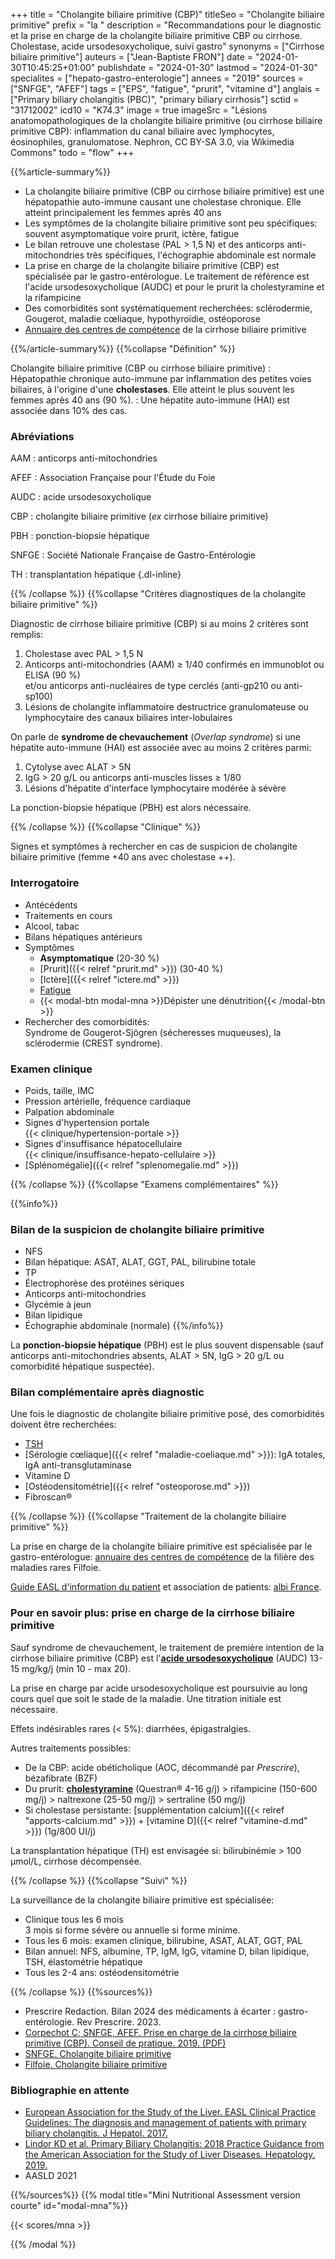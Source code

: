 +++
title = "Cholangite biliaire primitive (CBP)"
titleSeo = "Cholangite biliaire primitive"
prefix = "la "
description = "Recommandations pour le diagnostic et la prise en charge de la cholangite biliaire primitive CBP ou cirrhose. Cholestase, acide ursodesoxycholique, suivi gastro"
synonyms = ["Cirrhose biliaire primitive"]
auteurs = ["Jean-Baptiste FRON"]
date = "2024-01-30T10:45:25+01:00"
publishdate = "2024-01-30"
lastmod = "2024-01-30"
specialites = ["hepato-gastro-enterologie"]
annees = "2019"
sources = ["SNFGE", "AFEF"]
tags = ["EPS", "fatigue", "prurit", "vitamine d"]
anglais = ["Primary biliary cholangitis (PBC)", "primary biliary cirrhosis"]
sctid = "31712002"
icd10 = "K74.3"
image = true
imageSrc = "Lésions anatomopathologiques de la cholangite biliaire primitive (ou cirrhose biliaire primitive CBP): inflammation du canal biliaire avec lymphocytes, éosinophiles, granulomatose. Nephron, CC BY-SA 3.0, via Wikimedia Commons"
todo = "flow"
+++

{{%article-summary%}}

- La cholangite biliaire primitive (CBP ou cirrhose biliaire primitive) est une hépatopathie auto-immune causant une cholestase chronique. Elle atteint principalement les femmes après 40 ans
- Les symptômes de la cholangite biliaire primitive sont peu spécifiques: souvent asymptomatique voire prurit, ictère, fatigue
- Le bilan retrouve une cholestase (PAL > 1,5 N) et des anticorps anti-mitochondries très spécifiques, l'échographie abdominale est normale
- La prise en charge de la cholangite biliaire primitive (CBP) est spécialisée par le gastro-entérologue. Le traitement de référence est l'acide ursodesoxycholique (AUDC) et pour le prurit la cholestyramine et la rifampicine
- Des comorbidités sont systématiquement recherchées: sclérodermie, Gougerot, maladie cœliaque, hypothyroïdie, ostéoporose
- [Annuaire des centres de compétence](https://www.filfoie.com/ou-consulter/carte-interactive/?fwp_type_de_public=adulte&fwp_rseau_centre=mivb-h) de la cirrhose biliaire primitive

{{%/article-summary%}}
{{%collapse "Définition" %}}

Cholangite biliaire primitive (CBP ou cirrhose biliaire primitive)
: Hépatopathie chronique auto-immune par inflammation des petites voies biliaires, à l'origine d'une **cholestases**. Elle atteint le plus souvent les femmes après 40 ans (90 %).
: Une hépatite auto-immune (HAI) est associée dans 10% des cas.

### Abréviations

AAM
: anticorps anti-mitochondries

AFEF
: Association Française pour l'Étude du Foie

AUDC
: acide ursodesoxycholique

CBP
: cholangite biliaire primitive (*ex* cirrhose biliaire primitive)

PBH
: ponction-biopsie hépatique

SNFGE
: Société Nationale Française de Gastro-Entérologie

TH
: transplantation hépatique
{.dl-inline}

{{% /collapse %}}
{{%collapse "Critères diagnostiques de la cholangite biliaire primitive" %}}

Diagnostic de cirrhose biliaire primitive (CBP) si au moins 2 critères sont remplis:

1. Cholestase avec PAL > 1,5 N
2. Anticorps anti-mitochondries (AAM) ≥ 1/40 confirmés en immunoblot ou ELISA (90 %)  
  et/ou anticorps anti-nucléaires de type cerclés (anti-gp210 ou anti-sp100)
3. Lésions de cholangite inflammatoire destructrice granulomateuse ou lymphocytaire des canaux biliaires inter-lobulaires

On parle de **syndrome de chevauchement** (*Overlap syndrome*) si une hépatite auto-immune (HAI) est associée avec au moins 2 critères parmi:

1. Cytolyse avec ALAT > 5N
2. IgG > 20 g/L ou anticorps anti-muscles lisses ≥ 1/80
3. Lésions d'hépatite d'interface lymphocytaire modérée à sévère

La ponction-biopsie hépatique (PBH) est alors nécessaire.

{{% /collapse %}}
{{%collapse "Clinique" %}}

Signes et symptômes à rechercher en cas de suspicion de cholangite biliaire primitive (femme +40 ans avec cholestase ++).

### Interrogatoire

- Antécédents
- Traitements en cours
- Alcool, tabac
- Bilans hépatiques antérieurs
- Symptômes
  - **Asymptomatique** (20-30 %)
  - [Prurit]({{< relref "prurit.md" >}}) (30-40 %)
  - [Ictère]({{< relref "ictere.md" >}})
  - [Fatigue](/tags/fatigue/)
  - {{< modal-btn modal-mna >}}Dépister une dénutrition{{< /modal-btn >}}
- Rechercher des comorbidités:  
  Syndrome de Gougerot-Sjögren (sécheresses muqueuses), la sclérodermie (CREST syndrome).

### Examen clinique

- Poids, taille, IMC
- Pression artérielle, fréquence cardiaque
- Palpation abdominale
- Signes d'hypertension portale  
  {{< clinique/hypertension-portale >}}
- Signes d'insuffisance hépatocellulaire  
  {{< clinique/insuffisance-hepato-cellulaire >}}
- [Splénomégalie]({{< relref "splenomegalie.md" >}})

{{% /collapse %}}
{{%collapse "Examens complémentaires" %}}

{{%info%}}

### Bilan de la suspicion de cholangite biliaire primitive

- NFS
- Bilan hépatique: ASAT, ALAT, GGT, PAL, bilirubine totale
- TP
- Électrophorèse des protéines sériques
- Anticorps anti-mitochondries
- Glycémie à jeun
- Bilan lipidique
- Échographie abdominale (normale)
{{%/info%}}

La **ponction-biopsie hépatique** (PBH) est le plus souvent dispensable (sauf anticorps anti-mitochondries absents, ALAT > 5N, IgG > 20 g/L ou comorbidité hépatique suspectée).

### Bilan complémentaire après diagnostic

Une fois le diagnostic de cholangite biliaire primitive posé, des comorbidités doivent être recherchées:

- [TSH](/tags/tsh/)
- [Sérologie cœliaque]({{< relref "maladie-coeliaque.md" >}}): IgA totales, IgA anti-transglutaminase
- Vitamine D
- [Ostéodensitométrie]({{< relref "osteoporose.md" >}})
- Fibroscan®

{{% /collapse %}}
{{%collapse "Traitement de la cholangite biliaire primitive" %}}

La prise en charge de la cholangite biliaire primitive est spécialisée par le gastro-entérologue: [annuaire des centres de compétence](https://www.filfoie.com/ou-consulter/carte-interactive/?fwp_type_de_public=adulte&fwp_rseau_centre=mivb-h) de la filière des maladies rares Filfoie.

[Guide EASL d'information du patient](https://www.filfoie.com/wp-content/uploads/2019/09/Guidelines-EASL-CBP-pour-les-patients.pdf) et association de patients: [albi France](https://albi-france.org).

### Pour en savoir plus: prise en charge de la cirrhose biliaire primitive

Sauf syndrome de chevauchement, le traitement de première intention de la cirrhose biliaire primitive (CBP) est l'**[acide ursodesoxycholique](https://base-donnees-publique.medicaments.gouv.fr/affichageDoc.php?specid=68806603&typedoc=R)** (AUDC) 13-15 mg/kg/j (min 10 - max 20).

La prise en charge par acide ursodesoxycholique est poursuivie au long cours quel que soit le stade de la maladie. Une titration initiale est nécessaire.

Effets indésirables rares (< 5%): diarrhées, épigastralgies.

Autres traitements possibles:

- De la CBP: acide obéticholique (AOC, décommandé par *Prescrire*), bézafibrate (BZF)
- Du prurit: **[cholestyramine](https://base-donnees-publique.medicaments.gouv.fr/affichageDoc.php?specid=65691327&typedoc=R)** (Questran® 4-16 g/j) > rifampicine (150-600 mg/j) > naltrexone (25-50 mg/j) > sertraline (50 mg/j)
- Si cholestase persistante: [supplémentation calcium]({{< relref "apports-calcium.md" >}}) + [vitamine D]({{< relref "vitamine-d.md" >}}) (1g/800 UI/j)

La transplantation hépatique (TH) est envisagée si: bilirubinémie > 100 µmol/L, cirrhose décompensée.

{{% /collapse %}}
{{%collapse "Suivi" %}}

La surveillance de la cholangite biliaire primitive est spécialisée:

- Clinique tous les 6 mois  
  3 mois si forme sévère ou annuelle si forme minime.
- Tous les 6 mois: examen clinique, bilirubine, ASAT, ALAT, GGT, PAL
- Bilan annuel: NFS, albumine, TP, IgM, IgG, vitamine D, bilan lipidique, TSH, élastométrie hépatique
- Tous les 2-4 ans: ostéodensitométrie

{{% /collapse %}}
{{%sources%}}

- Prescrire Redaction. Bilan 2024 des médicaments à écarter : gastro-entérologie. Rev Prescrire. 2023.
- [Corpechot C; SNFGE, AFEF. Prise en charge de la cirrhose biliaire primitive (CBP). Conseil de pratique. 2019. (PDF)](https://www.snfge.org/download/file/fid/4850)
- [SNFGE. Cholangite biliaire primitive](https://www.snfge.org/content/cholangite-biliaire-primitive-0)
- [Filfoie. Cholangite biliaire primitive](https://www.filfoie.com/glossary/cholangite-biliaire-primitive-cirrhose-biliaire-primitive/)

### Bibliographie en attente

- [European Association for the Study of the Liver. EASL Clinical Practice Guidelines: The diagnosis and management of patients with primary biliary cholangitis. J Hepatol. 2017.](https://www.journal-of-hepatology.eu/article/S0168-8278(17)30186-1/fulltext)
- [Lindor KD et al. Primary Biliary Cholangitis: 2018 Practice Guidance from the American Association for the Study of Liver Diseases. Hepatology. 2019.](https://journals.lww.com/hep/Fulltext/2019/01000/Primary_Biliary_Cholangitis__2018_Practice.32.aspx)
- AASLD 2021

{{%/sources%}}
{{% modal title="Mini Nutritional Assessment version courte" id="modal-mna"%}}

{{< scores/mna >}}

{{% /modal %}}
